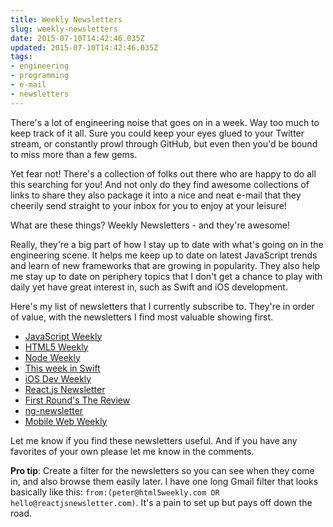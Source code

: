 ```yaml
---
title: Weekly Newsletters
slug: weekly-newsletters
date: 2015-07-10T14:42:46.035Z
updated: 2015-07-10T14:42:46.035Z
tags:
- engineering
- programming
- e-mail
- newsletters
---
```


There's a lot of engineering noise that goes on in a week. Way too much to keep track of it all. Sure you could keep your eyes glued to your Twitter stream, or constantly prowl through GitHub, but even then you'd be bound to miss more than a few gems.

Yet fear not! There's a collection of folks out there who are happy to do all this searching for you! And not only do they find awesome collections of links to share they also package it into a nice and neat e-mail that they cheerily send straight to your inbox for you to enjoy at your leisure!

What are these things? Weekly Newsletters - and they're awesome!

Really, they're a big part of how I stay up to date with what's going on in the engineering scene. It helps me keep up to date on latest JavaScript trends and learn of new frameworks that are growing in popularity. They also help me stay up to date on periphery topics that I don't get a chance to play with daily yet have great interest in, such as Swift and iOS development.

Here's my list of newsletters that I currently subscribe to. They're in order of value, with the newsletters I find most valuable showing first.

* [JavaScript Weekly](http://javascriptweekly.com/)
* [HTML5 Weekly](http://html5weekly.com/)
* [Node Weekly](http://nodeweekly.com/)
* [This week in Swift](https://swiftnews.curated.co/)
* [iOS Dev Weekly](https://iosdevweekly.com/)
* [React.js Newsletter](http://reactjsnewsletter.com/)
* [First Round's The Review](http://firstround.com/review/)
* [ng-newsletter](http://www.ng-newsletter.com/)
* [Mobile Web Weekly](http://mobilewebweekly.co/)

Let me know if you find these newsletters useful. And if you have any favorites of your own please let me know in the comments.

**Pro tip**: Create a filter for the newsletters so you can see when they come in, and also browse them easily later. I have one long Gmail filter that looks basically like this: `from:(peter@html5weekly.com OR hello@reactjsnewsletter.com)`. It's a pain to set up but pays off down the road.
